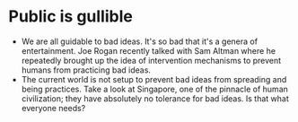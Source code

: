 # Public is gullible

- We are all guidable to bad ideas. It's so bad that it's a genera of entertainment. Joe Rogan recently talked with Sam Altman where he repeatedly brought up the idea of intervention mechanisms to prevent humans from practicing bad ideas. 
- The current world is not setup to prevent bad ideas from spreading and being practices. Take a look at Singapore, one of the pinnacle of human civilization; they have absolutely no tolerance for bad ideas. Is that what everyone needs?